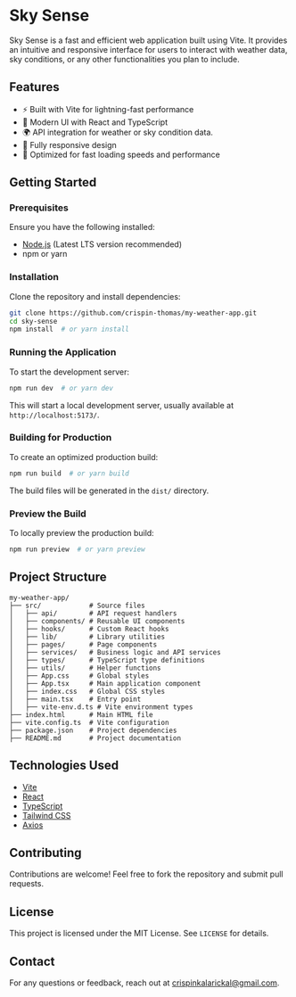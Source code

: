 # Sky Sense

Sky Sense is a fast and efficient web application built using Vite. It provides an intuitive and responsive interface for users to interact with weather data, sky conditions, or any other functionalities you plan to include.

## Features
- ⚡ Built with Vite for lightning-fast performance
- 🎨 Modern UI with React and TypeScript
- 🌍 API integration for weather or sky condition data.
- 📱 Fully responsive design
- 🚀 Optimized for fast loading speeds and performance

## Getting Started
### Prerequisites
Ensure you have the following installed:
- [Node.js](https://nodejs.org/) (Latest LTS version recommended)
- npm or yarn

### Installation
Clone the repository and install dependencies:
```sh
git clone https://github.com/crispin-thomas/my-weather-app.git
cd sky-sense
npm install  # or yarn install
```

### Running the Application
To start the development server:
```sh
npm run dev  # or yarn dev
```
This will start a local development server, usually available at `http://localhost:5173/`.

### Building for Production
To create an optimized production build:
```sh
npm run build  # or yarn build
```
The build files will be generated in the `dist/` directory.

### Preview the Build
To locally preview the production build:
```sh
npm run preview  # or yarn preview
```

## Project Structure
```
my-weather-app/
├── src/            # Source files
│   ├── api/        # API request handlers
│   ├── components/ # Reusable UI components
│   ├── hooks/      # Custom React hooks
│   ├── lib/        # Library utilities
│   ├── pages/      # Page components
│   ├── services/   # Business logic and API services
│   ├── types/      # TypeScript type definitions
│   ├── utils/      # Helper functions
│   ├── App.css     # Global styles
│   ├── App.tsx     # Main application component
│   ├── index.css   # Global CSS styles
│   ├── main.tsx    # Entry point
│   ├── vite-env.d.ts # Vite environment types
├── index.html      # Main HTML file
├── vite.config.ts  # Vite configuration
├── package.json    # Project dependencies
├── README.md       # Project documentation
```

## Technologies Used
- [Vite](https://vitejs.dev/)
- [React](https://react.dev/)
- [TypeScript](https://www.typescriptlang.org/)
- [Tailwind CSS](https://tailwindcss.com/)
- [Axios](https://axios-http.com/)

## Contributing
Contributions are welcome! Feel free to fork the repository and submit pull requests.

## License
This project is licensed under the MIT License. See `LICENSE` for details.

## Contact
For any questions or feedback, reach out at crispinkalarickal@gmail.com.
